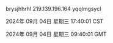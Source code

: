 brysjhhrhl 219.139.196.164 yqqlmgsycl

2024年 09月 04日 星期三 17:40:01 CST

2024年 09月 04日 星期三 09:40:01 GMT
